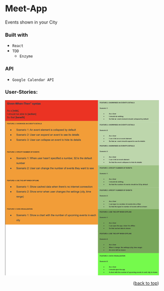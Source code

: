 # Meet-App
Events shown in your City

### Built with
* <code>React</code>
* <code>TDD</code>
  * <code>Enzyme</code>
 
### API
* <code>Google Calendar API</code>

### User-Stories:
![Screenshot User_Stories.png](User_Stories.png "User Stories")

<p align="right">(<a href="#top">back to top</a>)</p>
